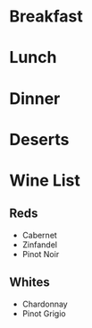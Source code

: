# Breakfast 

# Lunch

# Dinner

# Deserts

# Wine List
## Reds
- Cabernet
- Zinfandel
- Pinot Noir
## Whites
- Chardonnay
- Pinot Grigio
